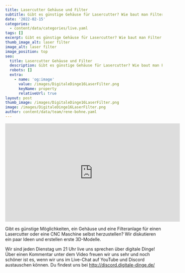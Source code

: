 ```yaml
---
title: Lasercutter Gehäuse und Filter
subtitle: Gibt es günstige Gehäuse für Lasercutter? Wie baut man Filter und Abluft?
date: '2022-02-15'
categories:
  - content/data/categories/live.yaml
tags: []
excerpt: Gibt es günstige Gehäuse für Lasercutter? Wie baut man Filter und Abluft?
thumb_image_alt: laser filter
image_alt: laser filter
image_position: top
seo:
  title: Lasercutter Gehäuse und Filter
  description: Gibt es günstige Gehäuse für Lasercutter? Wie baut man Filter und Abluft?
  robots: []
  extra:
    - name: 'og:image'
      value: /images/DigitaleDinge16LaserFilter.png
      keyName: property
      relativeUrl: true
layout: post
thumb_image: /images/DigitaleDinge16LaserFilter.png
image: /images/DigitaleDinge16LaserFilter.png
author: content/data/team/rene-bohne.yaml
---
```

<iframe width="560" height="315"
src="https://www.youtube-nocookie.com/embed/zb6hA5zIhOY?modestbranding=1"
frameborder="0" allow="accelerometer; autoplay; encrypted-media;
gyroscope; picture-in-picture" allowfullscreen>\\\</iframe>

Gibt es günstige Möglichkeiten, ein Gehäuse und eine Filteranlage für einen Lasercutter oder eine CNC Maschine selbst herzustellen? Wir diskutieren ein paar Ideen und erstellen erste 3D-Modelle.

Wir sind jeden Dienstag um 21 Uhr live uns sprechen über digitale Dinge! Über einen Kommentar unter dem Video freuen wir uns sehr und noch schöner ist es, wenn wir uns im Live-Chat auf YouTube und Discord austauschen können. Du findest uns bei http://discord.digitale-dinge.de/